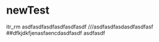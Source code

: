 # newTest
itr_rm
asdfasdfasdfasdfasdfasdf
///asdfasdfasdasdfasdfasf
##dfkjdkfjenasfaencdasdfasdf
asdfasdf
